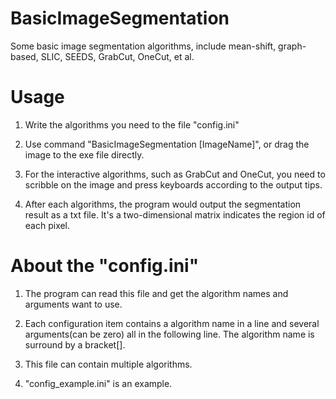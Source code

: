 BasicImageSegmentation
======================

Some basic image segmentation algorithms, include mean-shift, graph-based, SLIC, SEEDS, GrabCut, OneCut, et al.

Usage
======================
1. Write the algorithms you need to the file "config.ini"

2. Use command "BasicImageSegmentation [ImageName]", or drag the image to the exe file directly.

3. For the interactive algorithms, such as GrabCut and OneCut, you need to scribble on the image and press 
keyboards according to the output tips.

4. After each algorithms, the program would output the segmentation result as a txt file. It's a two-dimensional matrix 
indicates the region id of each pixel.

About the "config.ini"
======================
1. The program can read this file and get the algorithm names and arguments want to use.

2. Each configuration item contains a algorithm name in a line and several arguments(can be zero) all in the following line. 
The algorithm name is surround by a bracket[].

3. This file can contain multiple algorithms. 

4. "config_example.ini" is an example. 
